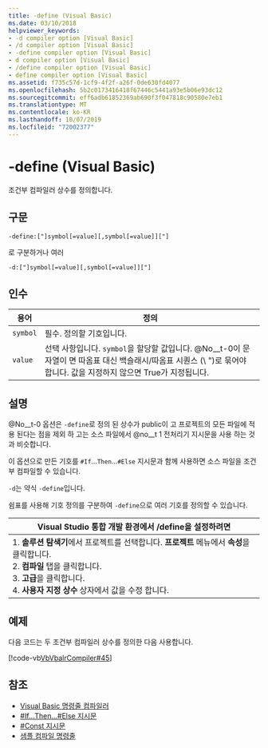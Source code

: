 ```yaml
---
title: -define (Visual Basic)
ms.date: 03/10/2018
helpviewer_keywords:
- -d compiler option [Visual Basic]
- /d compiler option [Visual Basic]
- -define compiler option [Visual Basic]
- d compiler option [Visual Basic]
- /define compiler option [Visual Basic]
- define compiler option [Visual Basic]
ms.assetid: f735c57d-1cf9-4f2f-a26f-0de630fd4077
ms.openlocfilehash: 5b2c0173416418f67446c5441a93e5b06e93dc12
ms.sourcegitcommit: eff6adb61852369ab690f3f047818c90580e7eb1
ms.translationtype: MT
ms.contentlocale: ko-KR
ms.lasthandoff: 10/07/2019
ms.locfileid: "72002377"
---
```

# <a name="-define-visual-basic"></a>-define (Visual Basic)
조건부 컴파일러 상수를 정의합니다.  
  
## <a name="syntax"></a>구문  
  
```console  
-define:["]symbol[=value][,symbol[=value]]["]  
```

로 구분하거나 여러

```console  
-d:["]symbol[=value][,symbol[=value]]["]  
```  
  
## <a name="arguments"></a>인수  
  
|용어|정의|  
|---|---|  
|`symbol`|필수. 정의할 기호입니다.|  
|`value`|선택 사항입니다. `symbol`을 할당할 값입니다. @No__t-0이 문자열이 면 따옴표 대신 백슬래시/따옴표 시퀀스 (\\ ")로 묶어야 합니다. 값을 지정하지 않으면 True가 지정됩니다.|  
  
## <a name="remarks"></a>설명  
 @No__t-0 옵션은 `-define`로 정의 된 상수가 public이 고 프로젝트의 모든 파일에 적용 된다는 점을 제외 하 고는 소스 파일에서 @no__t 1 전처리기 지시문을 사용 하는 것과 비슷합니다.  
  
 이 옵션으로 만든 기호를 `#If`...`Then`...`#Else` 지시문과 함께 사용하면 소스 파일을 조건부 컴파일할 수 있습니다.  
  
 `-d`는 약식 `-define`입니다.  
  
 쉼표를 사용해 기호 정의를 구분하여 `-define`으로 여러 기호를 정의할 수 있습니다.  
  
|Visual Studio 통합 개발 환경에서 /define을 설정하려면|  
|---|  
|1.  **솔루션 탐색기**에서 프로젝트를 선택합니다. **프로젝트** 메뉴에서 **속성**을 클릭합니다. <br />2.  **컴파일** 탭을 클릭합니다.<br />3.  **고급**을 클릭합니다.<br />4.  **사용자 지정 상수** 상자에서 값을 수정 합니다.|  
  
## <a name="example"></a>예제  
 다음 코드는 두 조건부 컴파일러 상수를 정의한 다음 사용합니다.  
  
 [!code-vb[VbVbalrCompiler#45](~/samples/snippets/visualbasic/VS_Snippets_VBCSharp/VbVbalrCompiler/VB/Class1.vb#45)]  
  
## <a name="see-also"></a>참조

- [Visual Basic 명령줄 컴파일러](../../../visual-basic/reference/command-line-compiler/index.md)
- [#If...Then...#Else 지시문](../../../visual-basic/language-reference/directives/if-then-else-directives.md)
- [#Const 지시문](../../../visual-basic/language-reference/directives/const-directive.md)
- [샘플 컴파일 명령줄](../../../visual-basic/reference/command-line-compiler/sample-compilation-command-lines.md)

